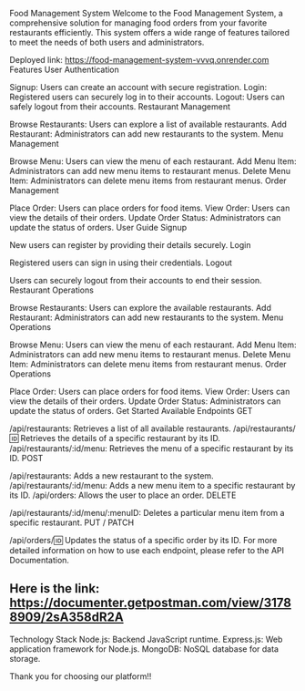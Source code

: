 
Food Management System
Welcome to the Food Management System, a comprehensive solution for managing food orders from your favorite restaurants efficiently. This system offers a wide range of features tailored to meet the needs of both users and administrators.

Deployed link: https://food-management-system-vvvq.onrender.com
Features
User Authentication

Signup: Users can create an account with secure registration.
Login: Registered users can securely log in to their accounts.
Logout: Users can safely logout from their accounts.
Restaurant Management

Browse Restaurants: Users can explore a list of available restaurants.
Add Restaurant: Administrators can add new restaurants to the system.
Menu Management

Browse Menu: Users can view the menu of each restaurant.
Add Menu Item: Administrators can add new menu items to restaurant menus.
Delete Menu Item: Administrators can delete menu items from restaurant menus.
Order Management

Place Order: Users can place orders for food items.
View Order: Users can view the details of their orders.
Update Order Status: Administrators can update the status of orders.
User Guide
Signup

New users can register by providing their details securely.
Login

Registered users can sign in using their credentials.
Logout

Users can securely logout from their accounts to end their session.
Restaurant Operations

Browse Restaurants: Users can explore the available restaurants.
Add Restaurant: Administrators can add new restaurants to the system.
Menu Operations

Browse Menu: Users can view the menu of each restaurant.
Add Menu Item: Administrators can add new menu items to restaurant menus.
Delete Menu Item: Administrators can delete menu items from restaurant menus.
Order Operations

Place Order: Users can place orders for food items.
View Order: Users can view the details of their orders.
Update Order Status: Administrators can update the status of orders.
Get Started
Available Endpoints
GET

/api/restaurants: Retrieves a list of all available restaurants.
/api/restaurants/:id: Retrieves the details of a specific restaurant by its ID.
/api/restaurants/:id/menu: Retrieves the menu of a specific restaurant by its ID.
POST

/api/restaurants: Adds a new restaurant to the system.
/api/restaurants/:id/menu: Adds a new menu item to a specific restaurant by its ID.
/api/orders: Allows the user to place an order.
DELETE

/api/restaurants/:id/menu/:menuID: Deletes a particular menu item from a specific restaurant.
PUT / PATCH

/api/orders/:id: Updates the status of a specific order by its ID.
For more detailed information on how to use each endpoint, please refer to the API Documentation.
## Here is the link: https://documenter.getpostman.com/view/31788909/2sA358dR2A

Technology Stack
Node.js: Backend JavaScript runtime.
Express.js: Web application framework for Node.js.
MongoDB: NoSQL database for data storage.

Thank you for choosing our platform!!
